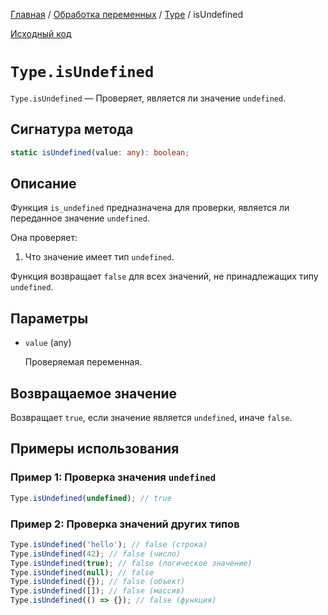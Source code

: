[Главная](../../../README.md) / [Обработка переменных](../../variables.md) / [Type](../Type.md) /
isUndefined

[Исходный код](../../../src/variables/Type.mjs)

# `Type.isUndefined`

`Type.isUndefined` &mdash; Проверяет, является ли значение `undefined`.

## Сигнатура метода

```ts
static isUndefined(value: any): boolean;
```

## Описание

Функция `is_undefined` предназначена для проверки, является ли переданное значение `undefined`.

Она проверяет:

1. Что значение имеет тип `undefined`.

Функция возвращает `false` для всех значений, не принадлежащих типу `undefined`.

## Параметры

-   `value` (any)

    Проверяемая переменная.

## Возвращаемое значение

Возвращает `true`, если значение является `undefined`, иначе `false`.

## Примеры использования

### Пример 1: Проверка значения `undefined`

```js
Type.isUndefined(undefined); // true
```

### Пример 2: Проверка значений других типов

```js
Type.isUndefined('hello'); // false (строка)
Type.isUndefined(42); // false (число)
Type.isUndefined(true); // false (логическое значение)
Type.isUndefined(null); // false
Type.isUndefined({}); // false (объект)
Type.isUndefined([]); // false (массив)
Type.isUndefined(() => {}); // false (функция)
```
